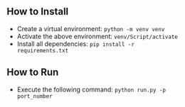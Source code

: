 ## How to Install

* Create a virtual environment: <code>python -m venv venv</code>
* Activate the above environment: <code>venv/Script/activate</code>
* Install all dependencies: <code>pip install -r requirements.txt</code>

## How to Run

* Execute the following command: <code>python run.py -p port_number</code>

